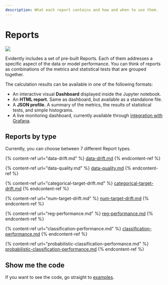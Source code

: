 ```yaml
---
description: What each report contains and how and when to use them.
---
```


# Reports

![](../.gitbook/assets/image%20(2).png)

Evidently includes a set of pre-built Reports. Each of them addresses a specific aspect of the data or model performance. You can think of reports as combinations of the metrics and statistical tests that are grouped together.  

The calculation results can be available in one of the following formats:

* An interactive visual **Dashboard** displayed inside the Jupyter notebook.
* An **HTML report.** Same as dashboard, but available as a standalone file.
* A **JSON profile.** A summary of the metrics, the results of statistical tests, and simple histograms.
* A live monitoring dashboard, currently available through [integration with Grafana](../integrations/evidently-and-grafana.md).

## Reports by type

Currently, you can choose between 7 different Report types.

{% content-ref url="data-drift.md" %}
[data-drift.md](data-drift.md)
{% endcontent-ref %}

{% content-ref url="data-quality.md" %}
[data-quality.md](data-quality.md)
{% endcontent-ref %}

{% content-ref url="categorical-target-drift.md" %}
[categorical-target-drift.md](categorical-target-drift.md)
{% endcontent-ref %}

{% content-ref url="num-target-drift.md" %}
[num-target-drift.md](num-target-drift.md)
{% endcontent-ref %}

{% content-ref url="reg-performance.md" %}
[reg-performance.md](reg-performance.md)
{% endcontent-ref %}

{% content-ref url="classification-performance.md" %}
[classification-performance.md](classification-performance.md)
{% endcontent-ref %}

{% content-ref url="probabilistic-classification-performance.md" %}
[probabilistic-classification-performance.md](probabilistic-classification-performance.md)
{% endcontent-ref %}

## Show me the code

If you want to see the code, go straight to [examples](../get-started/examples.md).
